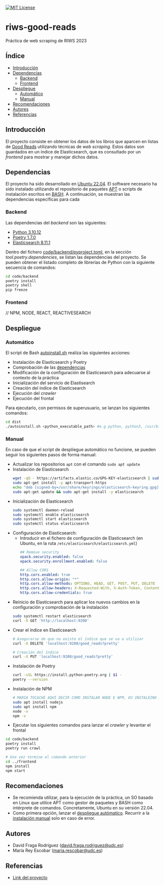 [![MIT License][license-shield]][license-url]

# riws-good-reads <!-- omit in toc -->
Práctica de web scraping de RIWS 2023

## Índice <!-- omit in toc -->

- [Introducción](#introduccion)
- [Dependencias](#dependencias)
	+ [Backend](#backend)
	+ [Frontend](#frontend)
- [Despliegue](#despliegue)
	+ [Automático](#automático)
	+ [Manual](#manual)
- [Recomendaciones](#recomendaciones)
- [Autores](#autores)
- [Referencias](#referencias)

## Introducción

El proyecto consiste en obtener los datos de los libros que aparcen en listas de [Good Reads](https://www.goodreads.com/) utilizando técnicas de _web scraping_. Estos datos son guardados en un índice de Elasticsearch, que es consultado por un _frontend_ para mostrar y manejar dichos datos.

## Dependencias

El proyecto ha sido desarrollado en [Ubuntu 22.04](https://releases.ubuntu.com/jammy/). El software necesario ha sido instalado utilizando el repositorio de paquetes [APT](https://ubuntu.com/server/docs/package-management) o scripts de instalación escritos en [BASH](https://es.wikipedia.org/wiki/Bash). A continuación, se muestran las dependencias específicas para cada

### Backend

Las dependencias del _backend_ son las siguientes:

- [Python 3.10.12](https://www.python.org/downloads/release/python-31012/)
- [Poetry 1.7.0](https://python-poetry.org/docs/)
- [Elasticsearch 8.11.1](https://github.com/elastic/elasticsearch/releases/tag/v8.11.1)

Dentro del fichero [code/backend/pyproject.toml](code/backend/pyproject.toml), en la sección _tool.poetry.dependencies_, se listan las dependencias del proyecto. Se pueden obtener el listado completo de librerías de Python con la siguiente secuencia de comandos:

```bash
cd code/backend
poetry install
poetry shell
pip freeze
```

### Frontend

// NPM, NODE, REACT, REACTIVESEARCH

## Despliegue

### Automático
El script de Bash [autoinstall.sh](dist/autoinstall.sh) realiza las siguientes acciones:

- Instalación de Elasticsearch y Poetry
- Comprobación de las [dependencias](#dependencias)
- Modificación de la configuración de Elasticsearch para adecuarse al contexto de la práctica
- Inicialización del servicio de Elastisearch
- Creación del índice de Elasticsearch
- Ejecución del _crawler_
- Ejecución del frontal

Para ejecutarlo, con permisos de superusuario, se lanzan los siguientes comandos:

```bash
cd dist
./autoinstall.sh <python_executable_path> #e.g python, python3, /usr/bin/python
```

### Manual

En caso de que el script de despliegue automático no funcione, se pueden seguir los siguientes pasos de forma manual:

- Actualizar los repositorios `apt` con el comando `sudo apt update`
- Instalación de Elasticsearch
	```bash
	wget -qO - https://artifacts.elastic.co/GPG-KEY-elasticsearch | sudo gpg --dearmor -o /usr/share/keyrings/elasticsearch-keyring.gpg
	sudo apt-get install -y apt-transport-https
	echo "deb [signed-by=/usr/share/keyrings/elasticsearch-keyring.gpg] https://artifacts.elastic.co/packages/8.x/apt stable main" | sudo tee /etc/apt/sources.list.d/elastic-8.x.list
	sudo apt-get update && sudo apt-get install -y elasticsearch
	```
- Inicialización de Elasticsearch
	```bash
	sudo systemctl daemon-reload
	sudo systemctl enable elasticsearch
	sudo systemctl start elasticsearch
	sudo systemctl status elasticsearch
	```
- Configuración de Elasticsearch:
	+ Introducir en el fichero de configuración de Elasticsearch (en Ubuntu, en la ruta `/etc/elasticsearch/elasticsearch.yml`)
		```yml
		## Remove security
		xpack.security.enabled: false
		xpack.security.enrollment.enabled: false

		## Allow CORS
		http.cors.enabled: true
		http.cors.allow-origin: "*"
		http.cors.allow-methods: OPTIONS, HEAD, GET, POST, PUT, DELETE
		http.cors.allow-headers: X-Requested-With, X-Auth-Token, Content-Type, Content-Length
		http.cors.allow-credentials: true
		```
- Reinicio de Elasticsearch para aplicar los nuevos cambios en la configuración y comprobación de la instalación
	```bash
	sudo systemctl restart elasticsearch
	curl -X GET 'http://localhost:9200'
	```
- Crear el índice en Elasticsearch
	```bash
	# Asegurarse de que no existe el índice que se va a utilizar
	curl -X DELETE 'localhost:9200/good_reads?pretty'

	# Creación del índice
	curl -X PUT 'localhost:9200/good_reads?pretty'
	```
- Instalación de Poetry
	```bash
	curl -sSL https://install.python-poetry.org | $1 -
	poetry --version
	```
- Instalación de NPM
	```bash
	# MARIA TOCACHE AQUÍ DECIR COMO INSTALAR NODE E NPM, EU INSTALEINO ASÍ
	sudo apt install nodejs
	sudo apt install npm
	node -v
	npm -v
	```
- Ejecutar los siguientes comandos para lanzar el _crawler_ y levantar el frontal
```bash
cd code/backend
poetry install
poetry run crawl

# Una vez termine el comando anterior
cd ../frontend
npm install
npm start
```

## Recomendaciones

- Se recomienda utilizar, para la ejecución de la práctica, un SO basado en Linux que utilice APT como gestor de paquetes y BASH como intérprete de comandos. Concretamente, Ubuntu en su versión 22.04.
- Como primera opción, lanzar el [despliegue autómatico](#automatico). Recurrir a la [instalación manual](#manual) solo en caso de error.

## Autores

- David Fraga Rodríguez (david.fraga.rodriguez@udc.es)
- María Rey Escobar (maria.rescobar@udc.es)

## Referencias

- [Link del proyecto](https://github.com/dfr99/riws-good-reads)

<!-- VARIABLES -->
[license-shield]:https://img.shields.io/badge/License-MIT-yellow.svg
[license-url]: https://github.com/torusware/ami-backup-lambdas/blob/main/LICENSE
